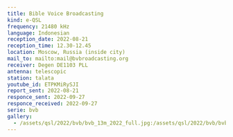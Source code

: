 ```yaml
---
title: Bible Voice Broadcasting
kind: e-QSL
frequency: 21480 kHz
language: Indonesian
reception_date: 2022-08-21
reception_time: 12.30-12.45
location: Moscow, Russia (inside city)
mail_to: mailto:mail@bvbroadcasting.org
receiver: Degen DE1103 PLL
antenna: telescopic
station: talata
youtube_id: ETPKMiRySJI
report_sent: 2022-08-21
responce_sent: 2022-09-27
responce_received: 2022-09-27
serie: bvb
gallery:
  - /assets/qsl/2022/bvb/bvb_13m_2022_full.jpg:/assets/qsl/2022/bvb/bvb_13m_2022_small.jpg
---
```

